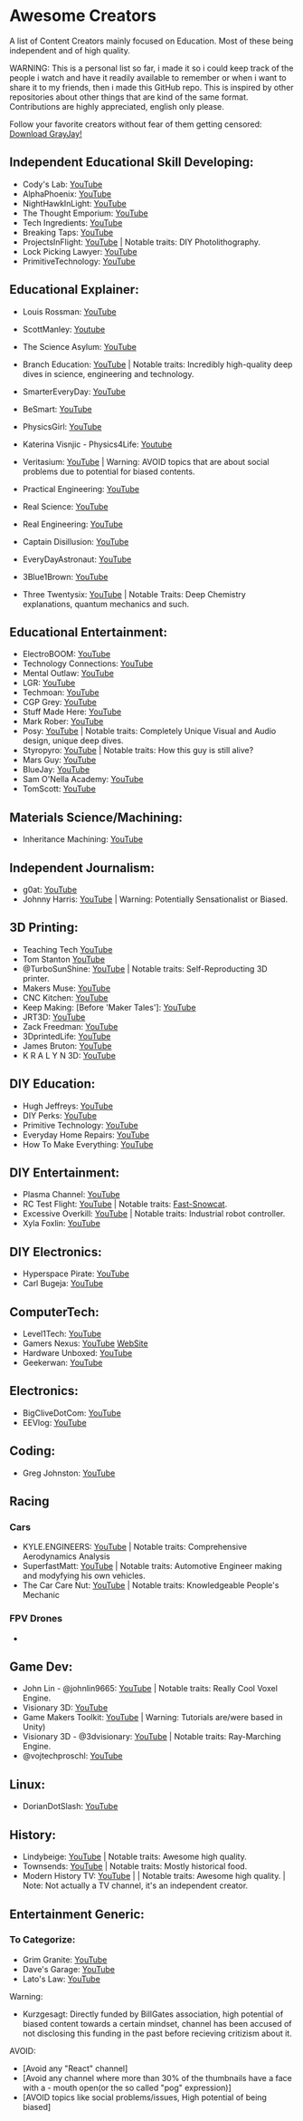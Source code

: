 # Awesome Creators
A list of Content Creators mainly focused on Education. Most of these being independent and of high quality.

WARNING: This is a personal list so far, i made it so i could keep track of the people i watch and have it readily available to remember or when i want to share it to my friends, then i made this GitHub repo. This is inspired by other repositories about other things that are kind of the same format.
Contributions are highly appreciated, english only please.

Follow your favorite creators without fear of them getting censored: [Download GrayJay!](https://grayjay.app/)

## Independent Educational Skill Developing:
- Cody's Lab: [YouTube](https://www.youtube.com/@theCodyReeder)
- AlphaPhoenix: [YouTube](https://www.youtube.com/@AlphaPhoenixChannel)
- NightHawkInLight: [YouTube](https://www.youtube.com/@Nighthawkinlight)
- The Thought Emporium: [YouTube](https://www.youtube.com/@thethoughtemporium)
- Tech Ingredients: [YouTube](https://www.youtube.com/@TechIngredients)
- Breaking Taps: [YouTube](https://www.youtube.com/@BreakingTaps)
- ProjectsInFlight: [YouTube](https://youtube.com/@projectsinflight) | Notable traits: DIY Photolithography.
- Lock Picking Lawyer: [YouTube](https://www.youtube.com/@lockpickinglawyer)
- PrimitiveTechnology: [YouTube](https://www.youtube.com/@primitivetechnology9550)

## Educational Explainer:
- Louis Rossman: [YouTube](https://www.youtube.com/@rossmanngroup)
- ScottManley: [Youtube](https://www.youtube.com/@scottmanley)
- The Science Asylum: [YouTube](https://www.youtube.com/@ScienceAsylum)
- Branch Education: [YouTube](https://www.youtube.com/@BranchEducation) | Notable traits: Incredibly high-quality deep dives in science, engineering and technology.

- SmarterEveryDay: [YouTube](https://www.youtube.com/@smartereveryday)
- BeSmart: [YouTube](https://www.youtube.com/@besmart)
- PhysicsGirl: [YouTube](https://www.youtube.com/@physicsgirl)
- Katerina Visnjic - Physics4Life: [Youtube](https://www.youtube.com/@Physics4Life)
- Veritasium: [YouTube](https://www.youtube.com/@veritasium) | Warning: AVOID topics that are about social problems due to potential for biased contents.
- Practical Engineering: [YouTube](https://www.youtube.com/@PracticalEngineeringChannel)
- Real Science: [YouTube](https://www.youtube.com/@realscience)
- Real Engineering: [YouTube](https://www.youtube.com/@RealEngineering)
- Captain Disillusion: [YouTube](https://www.youtube.com/@CaptainDisillusion)
- EveryDayAstronaut: [YouTube](https://www.youtube.com/@EverydayAstronaut)
- 3Blue1Brown: [YouTube](https://www.youtube.com/@3blue1brown)
-  Three Twentysix: [YouTube](https://www.youtube.com/@ThreeTwentysix) | Notable Traits: Deep Chemistry explanations, quantum mechanics and such.

## Educational Entertainment:
- ElectroBOOM: [YouTube](https://www.youtube.com/@ElectroBOOM)
- Technology Connections: [YouTube](https://www.youtube.com/@TechnologyConnections)
- Mental Outlaw: [YouTube](https://www.youtube.com/@MentalOutlaw)
- LGR: [YouTube](https://www.youtube.com/@LGR)
- Techmoan: [YouTube](https://www.youtube.com/@Techmoan)
- CGP Grey: [YouTube](https://www.youtube.com/@CGPGrey)
- Stuff Made Here: [YouTube](https://www.youtube.com/@StuffMadeHere)
- Mark Rober: [YouTube](https://www.youtube.com/@MarkRober)
- Posy: [YouTube](https://www.youtube.com/@PosyMusic) | Notable traits: Completely Unique Visual and Audio design, unique deep dives.
- Styropyro: [YouTube](https://www.youtube.com/@styropyro) | Notable traits: How this guy is still alive?
- Mars Guy: [YouTube](https://www.youtube.com/@MarsGuy)
- BlueJay: [YouTube](https://www.youtube.com/@BlueJayYT)
- Sam O'Nella Academy: [YouTube](https://www.youtube.com/@SamONellaAcademy)
- TomScott: [YouTube](https://www.youtube.com/@TomScottGo)

## Materials Science/Machining:
- Inheritance Machining: [YouTube](https://www.youtube.com/@InheritanceMachining)

## Independent Journalism:
- g0at: [YouTube](https://www.youtube.com/@g0atmoth)
- Johnny Harris: [YouTube](https://www.youtube.com/@johnnyharris) | Warning: Potentially Sensationalist or Biased.

## 3D Printing:
- Teaching Tech [YouTube](https://www.youtube.com/@TeachingTech)
- Tom Stanton [YouTube](https://www.youtube.com/@TomStantonEngineering)
- @TurboSunShine: [YouTube](https://www.youtube.com/@TurboSunShine) | Notable traits: Self-Reproducting 3D printer.
- Makers Muse: [YouTube](https://www.youtube.com/@MakersMuse)
- CNC Kitchen: [YouTube](https://www.youtube.com/@CNCKitchen)
- Keep Making: [Before 'Maker Tales']: [YouTube](https://www.youtube.com/@Keep-Making)
- JRT3D: [YouTube](https://www.youtube.com/@JRT3D)
- Zack Freedman: [YouTube](https://www.youtube.com/@ZackFreedman)
- 3DprintedLife: [YouTube](https://www.youtube.com/@3DprintedLife)
- James Bruton: [YouTube](https://www.youtube.com/@jamesbruton)
- K R A L Y N 3D: [YouTube](https://www.youtube.com/@kralyn3d)
  
## DIY Education:
- Hugh Jeffreys: [YouTube](https://www.youtube.com/@HughJeffreys)
- DIY Perks: [YouTube](https://www.youtube.com/@DIYPerks)
- Primitive Technology: [YouTube](https://www.youtube.com/@primitivetechnology9550)
- Everyday Home Repairs: [YouTube](https://www.youtube.com/@EverydayHomeRepairs)
- How To Make Everything: [YouTube](https://www.youtube.com/@htme)

## DIY Entertainment:
- Plasma Channel: [YouTube](https://www.youtube.com/@PlasmaChannel)
- RC Test Flight: [YouTube](https://www.youtube.com/@rctestflight) | Notable traits: [Fast-Snowcat](https://www.youtube.com/watch?v=W5nBqzW9lXY).
- Excessive Overkill: [YouTube](https://www.youtube.com/@ExcessiveOverkill) | Notable traits: Industrial robot controller.
- Xyla Foxlin: [YouTube](https://www.youtube.com/@xylafoxlin)

## DIY Electronics:
- Hyperspace Pirate: [YouTube](https://www.youtube.com/@HyperspacePirate)
- Carl Bugeja: [YouTube](https://youtube.com/@CarlBugeja)

## ComputerTech:
- Level1Tech: [YouTube](https://www.youtube.com/@Level1Techs)
- Gamers Nexus: [YouTube](https://www.youtube.com/@GamersNexus) [WebSite](https://gamersnexus.net)
- Hardware Unboxed: [YouTube](https://www.youtube.com/@Hardwareunboxed)
- Geekerwan: [YouTube](https://www.youtube.com/@Geekerwan)

## Electronics:
- BigCliveDotCom: [YouTube](https://www.youtube.com/@bigclivedotcom)
- EEVlog: [YouTube](https://www.youtube.com/@EEVblog)

## Coding:
- Greg Johnston: [YouTube](https://www.youtube.com/@gbjxc)

## Racing
### Cars
- KYLE.ENGINEERS: [YouTube](https://www.youtube.com/KyleEngineers) | Notable traits: Comprehensive Aerodynamics Analysis
- SuperfastMatt: [YouTube](https://www.youtube.com/@SuperfastMatt) | Notable traits: Automotive Engineer making and modyfying his own vehicles.
- The Car Care Nut: [YouTube](https://www.youtube.com/@TheCarCareNut) | Notable traits: Knowledgeable People's Mechanic

### FPV Drones
- 

## Game Dev:
- John Lin - @johnlin9665: [YouTube](https://www.youtube.com/@johnlin9665) | Notable traits: Really Cool Voxel Engine.
- Visionary 3D: [YouTube](https://www.youtube.com/@3dvisionary)
- Game Makers Toolkit: [YouTube](https://www.youtube.com/@GMTK) | Warning: Tutorials are/were based in Unity)
- Visionary 3D - @3dvisionary: [YouTube](https://www.youtube.com/@3dvisionary) | Notable traits: Ray-Marching Engine.
- @vojtechproschl: [YouTube](https://youtube.com/@vojtechproschl)

## Linux:
- DorianDotSlash: [YouTube](https://www.youtube.com/@Doriandotslash)

## History:
- Lindybeige: [YouTube](https://www.youtube.com/@lindybeige) | Notable traits: Awesome high quality.
- Townsends: [YouTube](https://www.youtube.com/@townsends) | Notable traits: Mostly historical food.
- Modern History TV: [YouTube](https://www.youtube.com/@ModernKnight) | | Notable traits: Awesome high quality. | Note: Not actually a TV channel, it's an independent creator.

## Entertainment Generic:

### To Categorize:
- Grim Granite: [YouTube](https://www.youtube.com/@grimgranite)
- Dave's Garage: [YouTube](https://www.youtube.com/@DavesGarage)
- Lato's Law: [YouTube](https://www.youtube.com/@stevelehto)


Warning:
- Kurzgesagt: Directly funded by BillGates association, high potential of biased content towards a certain mindset, channel has been accused of not disclosing this funding in the past before recieving critizism about it.

AVOID:
- [Avoid any "React" channel]
- [Avoid any channel where more than 30% of the thumbnails have a face with a - mouth open(or the so called "pog" expression)]
- [AVOID topics like social problems/issues, High potential of being biased]
